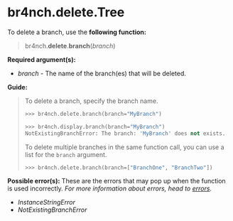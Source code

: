 # br4nch.delete.Tree

To delete a branch, use the **following function:**

> br4nch.**delete**.**branch**(*branch*)

**Required argument(s):**

- *branch* - The name of the branch(es) that will be deleted.

**Guide:**

> To delete a branch, specify the branch name.
>
> ```python
> >>> br4nch.delete.branch(branch="MyBranch")
> 
> >>> br4nch.display.branch(branch="MyBranch")
> NotExistingBranchError: The branch: 'MyBranch' does not exists.
> ```
>
> To delete multiple branches in the same function call, you can use a list for the `branch` argument.
>
> ```python
> >>> br4nch.delete.branch(branch=["BranchOne", "BranchTwo"])
> ```

**Possible error(s):**
These are the errors that may pop up when the function is used incorrectly.
*For more information about errors, head to [errors](../../guides/errors.md).*

- *InstanceStringError*
- *NotExistingBranchError*
